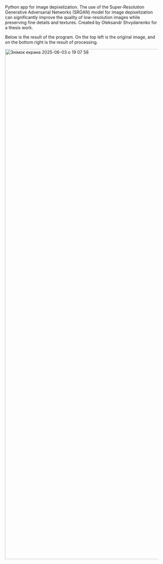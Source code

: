 Python app for image depixelization.
The use of the Super-Resolution Generative Adversarial Networks (SRGAN) model for image depixelization can significantly improve the quality of low-resolution images while preserving fine details and textures.
Created by Oleksandr Shvydanenko for a thesis work.

Below is the result of the program. On the top left is the original image, and on the bottom right is the result of processing.

<img width="1682" alt="Знімок екрана 2025-06-03 о 19 07 58" src="https://github.com/user-attachments/assets/56eb9e2f-5a68-4cd8-9eb9-f93281ab8c66" />
